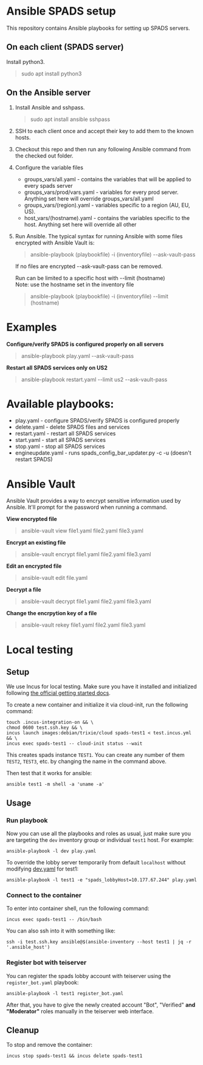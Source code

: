 # Ansible SPADS setup

This repository contains Ansible playbooks for setting up SPADS servers.

## On each client (SPADS server)
Install python3.
> sudo apt install python3

## On the Ansible server
1. Install Ansible and sshpass.
   > sudo apt install ansible sshpass
2. SSH to each client once and accept their key to add them to the known hosts.
3. Checkout this repo and then run any following Ansible command from the checked out folder.
4. Configure the variable files
   - groups_vars/all.yaml - contains the variables that will be applied to every spads server
   - groups_vars/prod/vars.yaml - variables for every prod server. Anything set here will override groups_vars/all.yaml
   - groups_vars/(region).yaml - variables specific to a region (AU, EU, US).
   - host_vars/(hostname).yaml - contains the variables specific to the host. Anything set here will override all other
6. Run Ansible. The typical syntax for running Ansible with some files encrypted with Ansible Vault is:
   > ansible-playbook (playbookfile) -i (inventoryfile) --ask-vault-pass

   If no files are encrypted --ask-vault-pass can be removed.

   Run can be limited to a specific host with --limit (hostname) \
   Note: use the hostname set in the inventory file
   > ansible-playbook (playbookfile) -i (inventoryfile) --limit (hostname)

# Examples

**Configure/verify SPADS is configured properly on all servers**
> ansible-playbook play.yaml --ask-vault-pass

**Restart all SPADS services only on US2**
> ansible-playbook restart.yaml --limit us2 --ask-vault-pass

# Available playbooks:
- play.yaml - configure SPADS/verify SPADS is configured properly
- delete.yaml - delete SPADS files and services
- restart.yaml - restart all SPADS services
- start.yaml - start all SPADS services
- stop.yaml - stop all SPADS services
- engineupdate.yaml - runs spads_config_bar_updater.py -c -u (doesn't restart SPADS)

# Ansible Vault
Ansible Vault provides a way to encrypt sensitive information used by Ansible. It'll prompt for the password when running a command.

**View encrypted file**
> ansible-vault view file1.yaml file2.yaml file3.yaml

**Encrypt an existing file**
> ansible-vault encrypt file1.yaml file2.yaml file3.yaml

**Edit an encrypted file**
> ansible-vault edit file.yaml

**Decrypt a file**
> ansible-vault decrypt file1.yaml file2.yaml file3.yaml

**Change the encrpytion key of a file**
> ansible-vault rekey file1.yaml file2.yaml file3.yaml

# Local testing

## Setup

We use Incus for local testing. Make sure you have it installed and initialized following [the official getting started docs](https://linuxcontainers.org/incus/docs/main/tutorial/first_steps/).

To create a new container and initialize it via cloud-init, run the following command:

```
touch .incus-integration-on && \
chmod 0600 test.ssh.key && \
incus launch images:debian/trixie/cloud spads-test1 < test.incus.yml && \
incus exec spads-test1 -- cloud-init status --wait
```

This creates spads instance `TEST1`. You can create any number of them `TEST2`, `TEST3`, etc. by changing the name in the command above.

Then test that it works for ansible:

```
ansible test1 -m shell -a 'uname -a'
```

## Usage

### Run playbook

Now you can use all the playbooks and roles as usual, just make sure you are targeting the `dev` inventory group or individual `test1` host. For example:

```
ansible-playbook -l dev play.yaml
```

To override the lobby server temporarily from default `localhost` without modifying [dev.yaml](group_vars/dev.yaml) for test1:

```
ansible-playbook -l test1 -e "spads_lobbyHost=10.177.67.244" play.yaml
```

### Connect to the container

To enter into container shell, run the following command:

```
incus exec spads-test1 -- /bin/bash
```

You can also ssh into it with something like:

```
ssh -i test.ssh.key ansible@$(ansible-inventory --host test1 | jq -r '.ansible_host')
```

### Register bot with teiserver

You can register the spads lobby account with teiserver using the `register_bot.yaml` playbook:

```
ansible-playbook -l test1 register_bot.yaml
```

After that, you have to give the newly created account "Bot", "Verified" **and "Moderator"** roles manually in the teiserver web interface.

## Cleanup

To stop and remove the container:

```
incus stop spads-test1 && incus delete spads-test1
```
